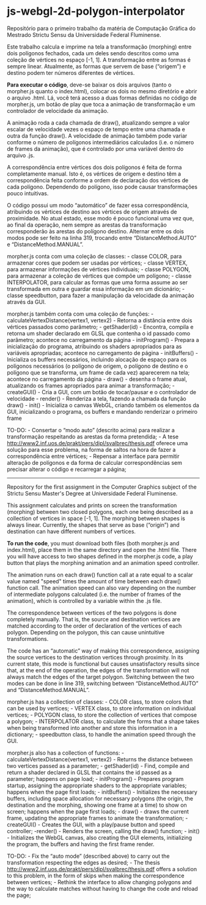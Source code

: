 # js-webgl-2d-polygon-interpolator

Repositório para o primeiro trabalho da matéria de Computação Gráfica do Mestrado Strictu Sensu da Universidade Federal Fluminense.
 
Este trabalho calcula e imprime na tela a transformação (morphing) entre dois polígonos fechados, cada um deles sendo descritos como uma coleção de vértices no espaço [-1, 1]. A transformação entre as formas é sempre linear. Atualmente, as formas que servem de base (“origem”) e destino podem ter números diferentes de vértices.
 
**Para executar o código**, deve-se baixar os dois arquivos (tanto o morpher.js quanto o index.html), colocar os dois no mesmo diretório e abrir o arquivo .html. Lá, você terá acesso a duas formas definidas no código de morpher.js, um botão de play que toca a animação de transformação e um controlador de velocidade da animação.
 
A animação roda a cada chamada de draw(), atualizando sempre a valor escalar de velocidade vezes o espaço de tempo entre uma chamada e outra da função draw(). A velocidade de animação também pode variar conforme o número de polígonos intermediários calculados (i.e. o número de frames da animação), que é controlado por uma variável dentro do arquivo .js.
 
A correspondência entre vértices dos dois polígonos é feita de forma completamente manual. Isto é, os vértices de origem e destino têm a correspondência feita conforme a ordem de declaração dos vértices de cada polígono. Dependendo do polígono, isso pode causar transformações pouco intuitivas. 
 
O código possui um modo “automático” de fazer essa correspondência, atribuindo os vértices de destino aos vértices de origem através de proximidade. No atual estado, esse modo é pouco funcional uma vez que, ao final da operação, nem sempre as arestas da transformação corresponderão às arestas do polígono destino. Alternar entre os dois modos pode ser feito na linha 319, trocando entre “DistanceMethod.AUTO” e “DistanceMethod.MANUAL”.
 
morpher.js conta com uma coleção de classes:
    - classe COLOR, para armazenar cores que podem ser usadas por vértices;
    - classe VERTEX, para armazenar informações de vértices individuais;
    - classe POLYGON, para armazenar a coleção de vértices que compõe um polígono;
    - classe INTERPOLATOR, para calcular as formas que uma forma assume ao ser transformada em outra e guardar essa informação em um dicionário;
    - classe speedbutton, para fazer a manipulação da velocidade da animação através da GUI.
 
morpher.js também conta com uma coleção de funções:
    - calculateVertexDistance(vertex1, vertex2)
        - Retorna a distância entre dois vértices passados como parâmetro;
    - getShader(id)
        - Encontra, compila e retorna um shader declarado em GLSL que contenha o id passado como parâmetro; acontece no carregamento da página
    - initProgram()
        - Prepara a inicialização do programa, atribuindo os shaders apropriados para as variáveis apropriadas; acontece no carregamento de página
    - initBuffers()
        - Inicializa os buffers necessários, incluindo alocação de espaço para os polígonos necessários (o polígono de origem, o polígono de destino e o polígono que se transforma, um frame de cada vez) aparecerem na tela; acontece no carregamento da página
    - draw()
        - desenha o frame atual, atualizando os frames apropriados para animar a transformação;
    - createGUI()
        - Cria a GUI, com um botão de tocar/pausar e o controlador de velocidade
    - render()
        - Renderiza a tela, fazendo a chamada da função draw()
    - init()
        - Inicializa o canvas WebGL, criando também os elementos da GUI, inicializando o programa, os buffers e mandando renderizar o primeiro frame
 
TO-DO:
    - Consertar o “modo auto” (descrito acima) para realizar a transformação respeitando as arestas da forma pretendida;
        - A tese http://www2.inf.uos.de/prakt/pers/dipl/svalbrec/thesis.pdf oferece uma solução para esse problema, na forma de saltos na hora de fazer a correspondência entre vértices;
    - Repensar a interface para permitir alteração de polígonos e da forma de calcular correspondências sem precisar alterar o código e recarregar a página;

------------------------------------------------------------------------------------------------------------------------------
Repository for the first assignment in the Computer Graphics subject of the Strictu Sensu Master's Degree at Universidade Federal Fluminense.
 
This assignment calculates and prints on screen the transformation (morphing) between two closed polygons, each one being described as a collection of vertices in space [-1, 1]. The morphing between shapes is always linear. Currently, the shapes that serve as base (“origin”) and destination can have different numbers of vertices.
 
**To run the code**, you must download both files (both morpher.js and index.html), place them in the same directory and open the .html file. There you will have access to two shapes defined in the morpher.js code, a play button that plays the morphing animation and an animation speed controller.
 
The animation runs on each draw() function call at a rate equal to a scalar value named "speed" times the amount of time between each draw() function call. The animation speed can also vary depending on the number of intermediate polygons calculated (i.e. the number of frames of the animation), which is controlled by a variable within the .js file.
 
The correspondence between vertices of the two polygons is done completely manually. That is, the source and destination vertices are matched according to the order of declaration of the vertices of each polygon. Depending on the polygon, this can cause unintuitive transformations.
 
The code has an “automatic” way of making this correspondence, assigning the source vertices to the destination vertices through proximity. In its current state, this mode is functional but causes unsatisfactory results since that, at the end of the operation, the edges of the transformation will not always match the edges of the target polygon. Switching between the two modes can be done in line 319, switching between “DistanceMethod.AUTO” and “DistanceMethod.MANUAL”.
 
morpher.js has a collection of classes:
    - COLOR class, to store colors that can be used by vertices;
    - VERTEX class, to store information on individual vertices;
    - POLYGON class, to store the collection of vertices that compose a polygon;
    - INTERPOLATOR class, to calculate the forms that a shape takes when being transformed into another and store this information in a dictionary;
    - speedbutton class, to handle the animation speed through the GUI.
 
morpher.js also has a collection of functions:
    -calculateVertexDistance(vertex1, vertex2)
        - Returns the distance between two vertices passed as a parameter;
    - getShader(id)
        - Find, compile and return a shader declared in GLSL that contains the id passed as a parameter; happens on page load;
    - initProgram()
        - Prepares program startup, assigning the appropriate shaders to the appropriate variables; happens when the page first loads;
    - initBuffers()
        - Initializes the necessary buffers, including space allocation for necessary polygons (the origin, the destination and the morphing, showing one frame at a time) to show on screen; happens when the page first loads;
    - draw()
        - draws the current frame, updating the appropriate frames to animate the transformation;
    - createGUI()
        - Creates the GUI, with a play/pause button and speed controller;
    -render()
        - Renders the screen, calling the draw() function;
    - init()
        - Initializes the WebGL canvas, also creating the GUI elements, initializing the program, the buffers and having the first frame render.
 
TO-DO:
    - Fix the “auto mode” (described above) to carry out the transformation respecting the edges as desired;
        - The thesis http://www2.inf.uos.de/prakt/pers/dipl/svalbrec/thesis.pdf offers a solution to this problem, in the form of skips when making the correspondence between vertices;
    - Rethink the interface to allow changing polygons and the way to calculate matches without having to change the code and reload the page; 
